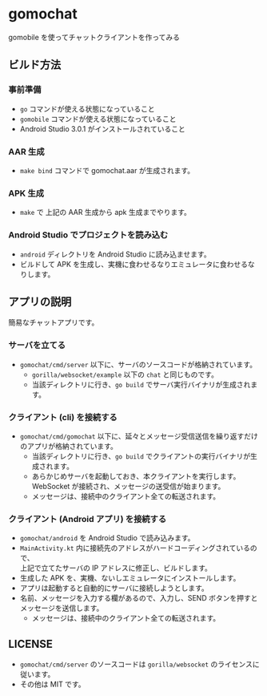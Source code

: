 # gomochat

gomobile を使ってチャットクライアントを作ってみる

## ビルド方法

### 事前準備

* `go` コマンドが使える状態になっていること
* `gomobile` コマンドが使える状態になっていること
* Android Studio 3.0.1 がインストールされていること

### AAR 生成

* `make bind` コマンドで gomochat.aar が生成されます。

### APK 生成

* `make` で 上記の AAR 生成から apk 生成までやります。

### Android Studio でプロジェクトを読み込む

* `android` ディレクトリを Android Studio に読み込ませます。
* ビルドして APK を生成し、実機に食わせるなりエミュレータに食わせるなりします。

## アプリの説明

簡易なチャットアプリです。

### サーバを立てる

* `gomochat/cmd/server` 以下に、サーバのソースコードが格納されています。
  * `gorilla/websocket/example` 以下の `chat` と同じものです。
  * 当該ディレクトリに行き、`go build` でサーバ実行バイナリが生成されます。

### クライアント (cli) を接続する

* `gomochat/cmd/gomochat` 以下に、延々とメッセージ受信送信を繰り返すだけのアプリが格納されています。
  * 当該ディレクトリに行き、`go build` でクライアントの実行バイナリが生成されます。
  * あらかじめサーバを起動しておき、本クライアントを実行します。WebSocket が接続され、メッセージの送受信が始まります。
  * メッセージは、接続中のクライアント全ての転送されます。

### クライアント (Android アプリ) を接続する

* `gomochat/android` を Android Studio で読み込みます。
* `MainActivity.kt` 内に接続先のアドレスがハードコーディングされているので、  
上記で立てたサーバの IP アドレスに修正し、ビルドします。
* 生成した APK を、実機、ないしエミュレータにインストールします。
* アプリは起動すると自動的にサーバに接続しようとします。
* 名前、メッセージを入力する欄があるので、入力し、SEND ボタンを押すとメッセージを送信します。
  * メッセージは、接続中のクライアント全ての転送されます。

## LICENSE

* `gomochat/cmd/server` のソースコードは `gorilla/websocket` のライセンスに従います。
* その他は MIT です。


